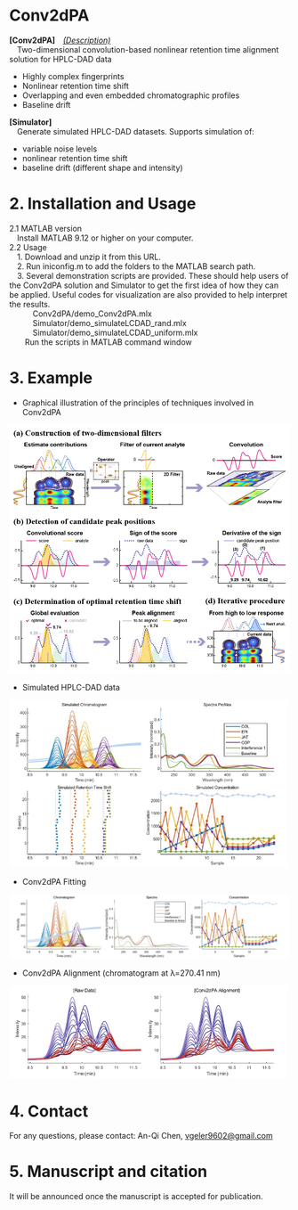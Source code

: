# Conv2dPA
**[Conv2dPA]**&emsp;*[(Description)](https://github.com/V-Geler/Conv2dPA/tree/main/Conv2dPA/README_Conv2dPA.md)*\
&emsp;Two-dimensional convolution-based nonlinear retention time alignment solution for HPLC-DAD data
- Highly complex fingerprints
- Nonlinear retention time shift
- Overlapping and even embedded chromatographic profiles
- Baseline drift

**[Simulator]**\
&emsp;Generate simulated HPLC-DAD datasets. Supports simulation of:
- variable noise levels
- nonlinear retention time shift
- baseline drift (different shape and intensity)

# 2. Installation and Usage
2.1 MATLAB version\
&emsp;Install MATLAB 9.12 or higher on your computer.\
2.2 Usage\
&emsp;1. Download and unzip it from this URL.\
&emsp;2. Run iniconfig.m to add the folders to the MATLAB search path.\
&emsp;3. Several demonstration scripts are provided. These should help users of the Conv2dPA solution and Simulator to get the first idea of how they can be applied. Useful codes for visualization are also provided to help interpret the results.\
&emsp;&emsp;&emsp;Conv2dPA/demo_Conv2dPA.mlx \
&emsp;&emsp;&emsp;Simulator/demo_simulateLCDAD_rand.mlx \
&emsp;&emsp;&emsp;Simulator/demo_simulateLCDAD_uniform.mlx \
&emsp;&emsp;Run the scripts in MATLAB command window

# 3. Example
- Graphical illustration of the principles of techniques involved in Conv2dPA
<img src="https://github.com/V-Geler/Conv2dPA/blob/main/img/Conv2dPA_flowchart.jpg" alt="Image" width="750" height="auto">

- Simulated HPLC-DAD data
<img src="https://github.com/V-Geler/Conv2dPA/blob/main/img/Simulator_uniform.jpg" alt="Image" width="500" height="auto">

- Conv2dPA Fitting
<img src="https://github.com/V-Geler/Conv2dPA/blob/main/img/Conv2dPA_Fitting.jpg" alt="Image" width="750" height="auto">

- Conv2dPA Alignment (chromatogram at λ=270.41 nm)
<img src="https://github.com/V-Geler/Conv2dPA/blob/main/img/RawData%26Conv2dPA_chroma270.jpg" alt="Image" width="500" height="auto">

# 4. Contact
For any questions, please contact: An-Qi Chen, vgeler9602@gmail.com

# 5. Manuscript and citation
It will be announced once the manuscript is accepted for publication.